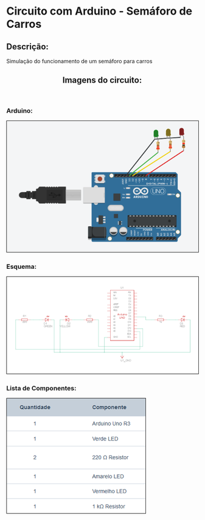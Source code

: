 # Circuito com Arduino - Semáforo de Carros

##  Descrição:

<p>Simulação do funcionamento de um semáforo para carros</p>

<h2 align="center">Imagens do circuito:</h2><br>

<h3>
   Arduino: 
    <p>
        <img alt="Semáforo de Carros - simulação" src="./semaforo-carros.PNG" style="border: 1px solid #000">
    </p>
</h3>

<h3>
    Esquema:
    <p>
        <img alt="Visão Esquemática" src="./esquemaSemaforoCarros.PNG" style="border: 1px solid #000">
    </p>
</h3>




<h3>
    Lista de Componentes:
    <p>
        <img alt="Lista de componentes" src="./listaComponentes.PNG" style="border: 1px solid #000">
    </p>
</h3>













